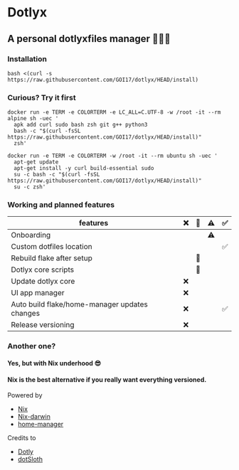 # Dotlyx

## A personal dotlyxfiles manager 🧑🏻‍💻

### Installation
```
bash <(curl -s https://raw.githubusercontent.com/GOI17/dotlyx/HEAD/install)
```
### Curious? Try it first
```
docker run -e TERM -e COLORTERM -e LC_ALL=C.UTF-8 -w /root -it --rm alpine sh -uec '
  apk add curl sudo bash zsh git g++ python3
  bash -c "$(curl -fsSL https://raw.githubusercontent.com/GOI17/dotlyx/HEAD/install)"
  zsh'
```
```
docker run -e TERM -e COLORTERM -w /root -it --rm ubuntu sh -uec '
  apt-get update
  apt-get install -y curl build-essential sudo
  su -c bash -c "$(curl -fsSL https://raw.githubusercontent.com/GOI17/dotlyx/HEAD/install)"
  su -c zsh'
```

### Working and planned features
|features                                       |   ❌  |   🔨  |   ⚠️   |   ✅  |
|-----------------------------------------------|-------|-------|-------|-------|
|Onboarding                                     |       |       |   ⚠️   |       |
|Custom dotfiles location                       |       |       |       |   ✅  |
|Rebuild flake after setup                      |       |   🔨  |       |       |
|Dotlyx core scripts                            |       |   🔨  |       |       |
|Update dotlyx core                             |   ❌  |       |       |       |
|UI app manager                                 |   ❌  |       |       |       |
|Auto build flake/home-manager updates changes  |   ❌  |       |       |   ✅  |
|Release versioning                             |   ❌  |       |       |       |

### Another one?
#### Yes, but with Nix underhood 😎
#### Nix is the best alternative if you really want everything versioned. 

Powered by
-   [Nix](https://nixos.org)
-   [Nix-darwin](https://github.com/LnL7/nix-darwin)
-   [home-manager](https://github.com/nix-community/home-manager)

Credits to
-   [Dotly](https://github.com/CodelyTV/dotly)
-   [dotSloth](https://github.com/gtrabanco/dotSloth)
